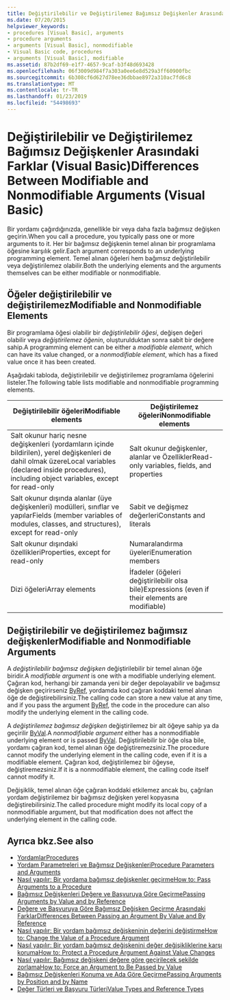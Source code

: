 ```yaml
---
title: Değiştirilebilir ve Değiştirilemez Bağımsız Değişkenler Arasındaki Farklar (Visual Basic)
ms.date: 07/20/2015
helpviewer_keywords:
- procedures [Visual Basic], arguments
- procedure arguments
- arguments [Visual Basic], nonmodifiable
- Visual Basic code, procedures
- arguments [Visual Basic], modifiable
ms.assetid: 87b2df69-e1f7-4657-9caf-b3f48d693428
ms.openlocfilehash: 06f3009d984f7a303a0ee6e8d529a3ff60900fbc
ms.sourcegitcommit: 6b308cf6d627d78ee36dbbae8972a310ac7fd6c8
ms.translationtype: MT
ms.contentlocale: tr-TR
ms.lasthandoff: 01/23/2019
ms.locfileid: "54498693"
---
```

# <a name="differences-between-modifiable-and-nonmodifiable-arguments-visual-basic"></a><span data-ttu-id="81d47-102">Değiştirilebilir ve Değiştirilemez Bağımsız Değişkenler Arasındaki Farklar (Visual Basic)</span><span class="sxs-lookup"><span data-stu-id="81d47-102">Differences Between Modifiable and Nonmodifiable Arguments (Visual Basic)</span></span>
<span data-ttu-id="81d47-103">Bir yordamı çağırdığınızda, genellikle bir veya daha fazla bağımsız değişken geçirin.</span><span class="sxs-lookup"><span data-stu-id="81d47-103">When you call a procedure, you typically pass one or more arguments to it.</span></span> <span data-ttu-id="81d47-104">Her bir bağımsız değişkenin temel alınan bir programlama öğesine karşılık gelir.</span><span class="sxs-lookup"><span data-stu-id="81d47-104">Each argument corresponds to an underlying programming element.</span></span> <span data-ttu-id="81d47-105">Temel alınan öğeleri hem bağımsız değiştirilebilir veya değiştirilemez olabilir.</span><span class="sxs-lookup"><span data-stu-id="81d47-105">Both the underlying elements and the arguments themselves can be either modifiable or nonmodifiable.</span></span>  
  
## <a name="modifiable-and-nonmodifiable-elements"></a><span data-ttu-id="81d47-106">Öğeler değiştirilebilir ve değiştirilemez</span><span class="sxs-lookup"><span data-stu-id="81d47-106">Modifiable and Nonmodifiable Elements</span></span>  
 <span data-ttu-id="81d47-107">Bir programlama öğesi olabilir bir *değiştirilebilir öğesi*, değişen değeri olabilir veya *değiştirilemez öğenin*, oluşturulduktan sonra sabit bir değere sahip.</span><span class="sxs-lookup"><span data-stu-id="81d47-107">A programming element can be either a *modifiable element*, which can have its value changed, or a *nonmodifiable element*, which has a fixed value once it has been created.</span></span>  
  
 <span data-ttu-id="81d47-108">Aşağıdaki tabloda, değiştirilebilir ve değiştirilemez programlama öğelerini listeler.</span><span class="sxs-lookup"><span data-stu-id="81d47-108">The following table lists modifiable and nonmodifiable programming elements.</span></span>  
  
|<span data-ttu-id="81d47-109">Değiştirilebilir öğeleri</span><span class="sxs-lookup"><span data-stu-id="81d47-109">Modifiable elements</span></span>|<span data-ttu-id="81d47-110">Değiştirilemez öğeleri</span><span class="sxs-lookup"><span data-stu-id="81d47-110">Nonmodifiable elements</span></span>|  
|-------------------------|----------------------------|  
|<span data-ttu-id="81d47-111">Salt okunur hariç nesne değişkenleri (yordamların içinde bildirilen), yerel değişkenleri de dahil olmak üzere</span><span class="sxs-lookup"><span data-stu-id="81d47-111">Local variables (declared inside procedures), including object variables, except for read-only</span></span>|<span data-ttu-id="81d47-112">Salt okunur değişkenler, alanlar ve Özellikler</span><span class="sxs-lookup"><span data-stu-id="81d47-112">Read-only variables, fields, and properties</span></span>|  
|<span data-ttu-id="81d47-113">Salt okunur dışında alanlar (üye değişkenleri) modülleri, sınıflar ve yapılar</span><span class="sxs-lookup"><span data-stu-id="81d47-113">Fields (member variables of modules, classes, and structures), except for read-only</span></span>|<span data-ttu-id="81d47-114">Sabit ve değişmez değerleri</span><span class="sxs-lookup"><span data-stu-id="81d47-114">Constants and literals</span></span>|  
|<span data-ttu-id="81d47-115">Salt okunur dışındaki özellikleri</span><span class="sxs-lookup"><span data-stu-id="81d47-115">Properties, except for read-only</span></span>|<span data-ttu-id="81d47-116">Numaralandırma üyeleri</span><span class="sxs-lookup"><span data-stu-id="81d47-116">Enumeration members</span></span>|  
|<span data-ttu-id="81d47-117">Dizi öğeleri</span><span class="sxs-lookup"><span data-stu-id="81d47-117">Array elements</span></span>|<span data-ttu-id="81d47-118">İfadeler (öğeleri değiştirilebilir olsa bile)</span><span class="sxs-lookup"><span data-stu-id="81d47-118">Expressions (even if their elements are modifiable)</span></span>|  
  
## <a name="modifiable-and-nonmodifiable-arguments"></a><span data-ttu-id="81d47-119">Değiştirilebilir ve değiştirilemez bağımsız değişkenler</span><span class="sxs-lookup"><span data-stu-id="81d47-119">Modifiable and Nonmodifiable Arguments</span></span>  
 <span data-ttu-id="81d47-120">A *değiştirilebilir bağımsız değişken* değiştirilebilir bir temel alınan öğe biridir.</span><span class="sxs-lookup"><span data-stu-id="81d47-120">A *modifiable argument* is one with a modifiable underlying element.</span></span> <span data-ttu-id="81d47-121">Çağıran kod, herhangi bir zamanda yeni bir değer depolayabilir ve bağımsız değişken geçirirseniz [ByRef](../../../../visual-basic/language-reference/modifiers/byref.md), yordamda kod çağıran koddaki temel alınan öğe de değiştirebilirsiniz.</span><span class="sxs-lookup"><span data-stu-id="81d47-121">The calling code can store a new value at any time, and if you pass the argument [ByRef](../../../../visual-basic/language-reference/modifiers/byref.md), the code in the procedure can also modify the underlying element in the calling code.</span></span>  
  
 <span data-ttu-id="81d47-122">A *değiştirilemez bağımsız değişken* değiştirilemez bir alt öğeye sahip ya da geçirilir [ByVal](../../../../visual-basic/language-reference/modifiers/byval.md).</span><span class="sxs-lookup"><span data-stu-id="81d47-122">A *nonmodifiable argument* either has a nonmodifiable underlying element or is passed [ByVal](../../../../visual-basic/language-reference/modifiers/byval.md).</span></span> <span data-ttu-id="81d47-123">Değiştirilebilir bir öğe olsa bile, yordamı çağıran kod, temel alınan öğe değiştiremezsiniz.</span><span class="sxs-lookup"><span data-stu-id="81d47-123">The procedure cannot modify the underlying element in the calling code, even if it is a modifiable element.</span></span> <span data-ttu-id="81d47-124">Çağıran kod, değiştirilemez bir öğeyse, değiştiremezsiniz.</span><span class="sxs-lookup"><span data-stu-id="81d47-124">If it is a nonmodifiable element, the calling code itself cannot modify it.</span></span>  
  
 <span data-ttu-id="81d47-125">Değişiklik, temel alınan öğe çağıran koddaki etkilemez ancak bu, çağrılan yordam değiştirilemez bir bağımsız değişken yerel kopyasına değiştirebilirsiniz.</span><span class="sxs-lookup"><span data-stu-id="81d47-125">The called procedure might modify its local copy of a nonmodifiable argument, but that modification does not affect the underlying element in the calling code.</span></span>  
  
## <a name="see-also"></a><span data-ttu-id="81d47-126">Ayrıca bkz.</span><span class="sxs-lookup"><span data-stu-id="81d47-126">See also</span></span>
- [<span data-ttu-id="81d47-127">Yordamlar</span><span class="sxs-lookup"><span data-stu-id="81d47-127">Procedures</span></span>](./index.md)
- [<span data-ttu-id="81d47-128">Yordam Parametreleri ve Bağımsız Değişkenleri</span><span class="sxs-lookup"><span data-stu-id="81d47-128">Procedure Parameters and Arguments</span></span>](./procedure-parameters-and-arguments.md)
- [<span data-ttu-id="81d47-129">Nasıl yapılır: Bir yordama bağımsız değişkenler geçirme</span><span class="sxs-lookup"><span data-stu-id="81d47-129">How to: Pass Arguments to a Procedure</span></span>](./how-to-pass-arguments-to-a-procedure.md)
- [<span data-ttu-id="81d47-130">Bağımsız Değişkenleri Değere ve Başvuruya Göre Geçirme</span><span class="sxs-lookup"><span data-stu-id="81d47-130">Passing Arguments by Value and by Reference</span></span>](./passing-arguments-by-value-and-by-reference.md)
- [<span data-ttu-id="81d47-131">Değere ve Başvuruya Göre Bağımsız Değişken Geçirme Arasındaki Farklar</span><span class="sxs-lookup"><span data-stu-id="81d47-131">Differences Between Passing an Argument By Value and By Reference</span></span>](./differences-between-passing-an-argument-by-value-and-by-reference.md)
- [<span data-ttu-id="81d47-132">Nasıl yapılır: Bir yordam bağımsız değişkeninin değerini değiştirme</span><span class="sxs-lookup"><span data-stu-id="81d47-132">How to: Change the Value of a Procedure Argument</span></span>](./how-to-change-the-value-of-a-procedure-argument.md)
- [<span data-ttu-id="81d47-133">Nasıl yapılır: Bir yordam bağımsız değişkenini değer değişikliklerine karşı koruma</span><span class="sxs-lookup"><span data-stu-id="81d47-133">How to: Protect a Procedure Argument Against Value Changes</span></span>](./how-to-protect-a-procedure-argument-against-value-changes.md)
- [<span data-ttu-id="81d47-134">Nasıl yapılır: Bağımsız değişkeni değere göre geçirilecek şekilde zorlama</span><span class="sxs-lookup"><span data-stu-id="81d47-134">How to: Force an Argument to Be Passed by Value</span></span>](./how-to-force-an-argument-to-be-passed-by-value.md)
- [<span data-ttu-id="81d47-135">Bağımsız Değişkenleri Konuma ve Ada Göre Geçirme</span><span class="sxs-lookup"><span data-stu-id="81d47-135">Passing Arguments by Position and by Name</span></span>](./passing-arguments-by-position-and-by-name.md)
- [<span data-ttu-id="81d47-136">Değer Türleri ve Başvuru Türleri</span><span class="sxs-lookup"><span data-stu-id="81d47-136">Value Types and Reference Types</span></span>](../../../../visual-basic/programming-guide/language-features/data-types/value-types-and-reference-types.md)
